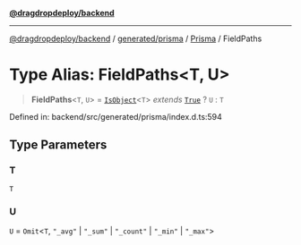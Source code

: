 [**@dragdropdeploy/backend**](../../../../../README.md)

***

[@dragdropdeploy/backend](../../../../../README.md) / [generated/prisma](../../../README.md) / [Prisma](../README.md) / FieldPaths

# Type Alias: FieldPaths\<T, U\>

> **FieldPaths**\<`T`, `U`\> = [`IsObject`](IsObject.md)\<`T`\> *extends* [`True`](True.md) ? `U` : `T`

Defined in: backend/src/generated/prisma/index.d.ts:594

## Type Parameters

### T

`T`

### U

`U` = `Omit`\<`T`, `"_avg"` \| `"_sum"` \| `"_count"` \| `"_min"` \| `"_max"`\>
